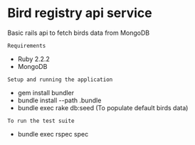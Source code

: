# Bird registry api service
Basic rails api to fetch birds data from MongoDB

 `Requirements`
- Ruby 2.2.2
- MongoDB

`Setup and running the application`
- gem install bundler
- bundle install --path .bundle
- bundle exec rake db:seed (To populate default birds data)

`To run the test suite`

- bundle exec rspec spec

